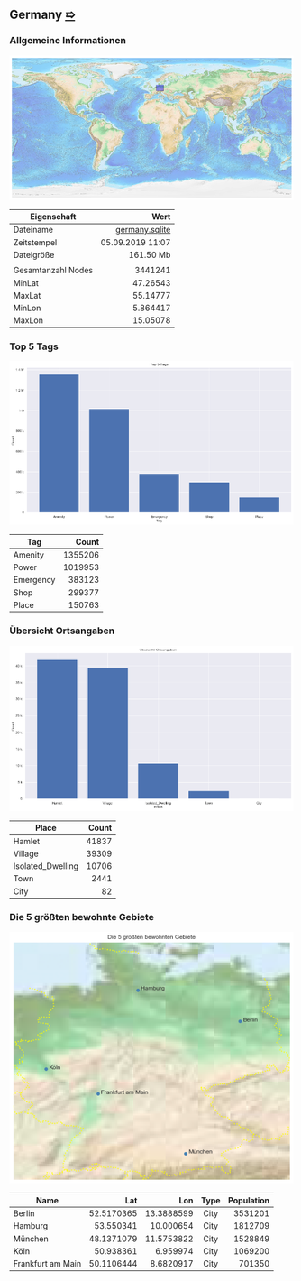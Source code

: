 ## Germany [&#10159;](germany.sqlite)

### Allgemeine Informationen

![Overview](./Images/germany_overview.png)

|Eigenschaft|Wert|
|-|-:|
Dateiname|[germany.sqlite](germany.sqlite)|
Zeitstempel|05.09.2019 11:07|
Dateigr&ouml;&szlig;e|161.50 Mb|
|||
Gesamtanzahl Nodes|3441241|
|MinLat|47.26543|
|MaxLat|55.14777|
|MinLon|5.864417|
|MaxLon|15.05078|

### Top 5 Tags

![Tags](./Images/germany_tags.png)

|Tag|Count|
|-|-:|
|Amenity|1355206|
|Power|1019953|
|Emergency|383123|
|Shop|299377|
|Place|150763|

### &Uuml;bersicht Ortsangaben

![Places](./Images/germany_places.png)

|Place|Count|
|-|-:|
|Hamlet|41837|
|Village|39309|
|Isolated_Dwelling|10706|
|Town|2441|
|City|82|

### Die 5 gr&ouml;&szlig;ten bewohnte Gebiete

![Places](./Images/germany_topplaces.png)

|Name|Lat|Lon|Type|Population|
|----|--:|--:|:--:|---------:|
|Berlin|52.5170365|13.3888599|City|3531201|
|Hamburg|53.550341|10.000654|City|1812709|
|München|48.1371079|11.5753822|City|1528849|
|Köln|50.938361|6.959974|City|1069200|
|Frankfurt am Main|50.1106444|8.6820917|City|701350|
